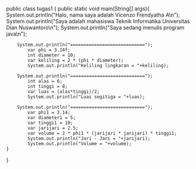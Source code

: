 public class tugas1 {
    public static void main(String[] args){
        System.out.println("Halo, nama saya adalah Vicenzo Frendyatha A\n"); 
        System.out.println("Saya adalah mahasiswa Teknik Informatika Universitas Dian Nuswantoro\n");
        System.out.println("Saya sedang menulis program java\n");

        System.out.println("============================");
            var phi = 3.14f;
            int diameter = 10;
            var keliling = 2 * (phi * diameter);
            System.out.println("Keliling lingkaran = "+keliling);

        System.out.println("============================");
            int alas = 6;
            int tinggi = 8;
            var luas = (alas*tinggi)/2;
            System.out.println("Luas segitiga = "+luas);

        System.out.println("============================");
            var phi1 = 3.14;
            var diameter1 = 5;
            var tinggi1 = 10;
            var jarijari = 2.5;
            var volume = 2 * phi1 * (jarijari * jarijari) * tinggi1;
            System.out.println("Jari - Jari = "+jarijari);
            System.out.println("Volume = "+volume);
    } 
}
